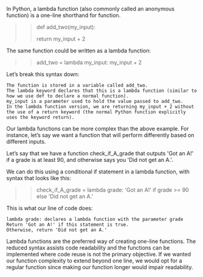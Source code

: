 In Python, a lambda function (also commonly called an anonymous function) is a one-line shorthand for function. 

>> def add_two(my_input):
>>
>> 
>>   return my_input + 2

The same function could be written as a lambda function:

>> add_two = lambda my_input: my_input + 2

Let’s break this syntax down:

    The function is stored in a variable called add_two.
    The lambda keyword declares that this is a lambda function (similar to how we use def to declare a normal function).
    my_input is a parameter used to hold the value passed to add_two.
    In the lambda function version, we are returning my_input + 2 without the use of a return keyword (the normal Python function explicitly uses the keyword return).

Our lambda functions can be more complex than the above example. For instance, let’s say we want a function that will perform differently based on different inputs.

Let’s say that we have a function check_if_A_grade that outputs 'Got an A!' if a grade is at least 90, and otherwise says you 'Did not get an A.'.

We can do this using a conditional if statement in a lambda function, with syntax that looks like this:

>> check_if_A_grade = lambda grade: 'Got an A!' if grade >= 90 else 'Did not get an A.'

This is what our line of code does:

    lambda grade: declares a lambda function with the parameter grade
    Return 'Got an A!' if this statement is true.
    Otherwise, return 'Did not get an A.'

Lambda functions are the preferred way of creating one-line functions. The reduced syntax assists code readability and the functions can be implemented where code reuse is not the primary objective. If we wanted our function complexity to extend beyond one line, we would opt for a regular function since making our function longer would impair readability. 


